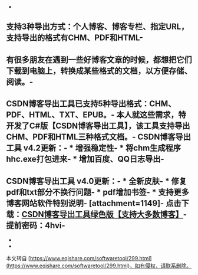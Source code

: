 -
支持3种导出方式：个人博客、博客专栏、指定URL，支持导出的格式有CHM、PDF和HTML-
-
有很多朋友在遇到一些好博客文章的时候，都想把它们下载到电脑上，转换成某些格式的文档，以方便存储、阅读。-
-
CSDN博客导出工具已支持5种导出格式：CHM、PDF、HTML、TXT、EPUB。-
本人就这些需求，特开发了C#版【CSDN博客导出工具】，该工具支持导出CHM、PDF和HTML三种格式文档。-
CSDN博客导出工具 v4.2更新：-
\* 增强稳定性-
\* 将chm生成程序hhc.exe打包进来-
\* 增加百度、QQ日志导出-
-
CSDN博客导出工具 v4.0更新：-
\* 全新皮肤-
\* 修复pdf和txt部分不换行问题-
\* pdf增加书签-
\* 支持更多博客网站软件特别说明-
\[attachment=1149\]-
点击下载：[CSDN博客导出工具绿色版【支持大多数博客】](http://pan.baidu.com/s/1pJMnxGJ,1)-
提前密码：4hvi-
-
-

-

本文转自 [https://www.eqishare.com/softwaretool/299.html](https://www.eqishare.com/softwaretool/299.html)，如有侵权，请联系删除。